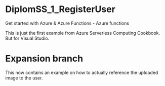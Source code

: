 # DiplomSS_1_RegisterUser
Get started with Azure &amp; Azure Functions - Azure functions

This is just the first example from Azure Serverless Computing Cookbook. But for Visual Studio.

# Expansion branch
This now contains an example on how to actually reference the uploaded image to the user.
